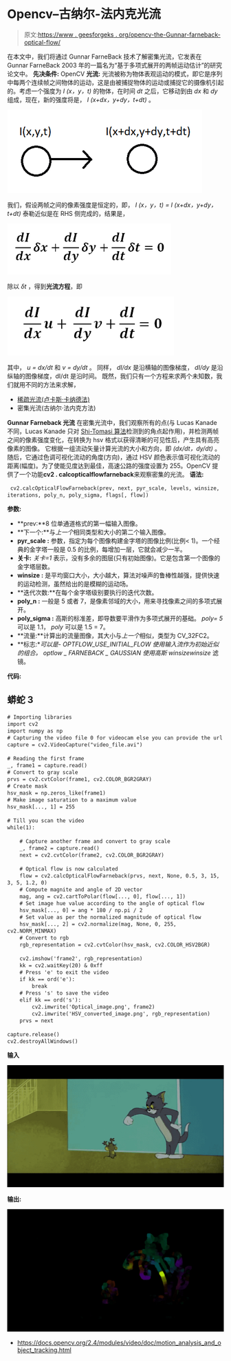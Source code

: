 # Opencv–古纳尔-法内克光流

> 原文:[https://www . geesforgeks . org/opencv-the-Gunnar-farneback-optical-flow/](https://www.geeksforgeeks.org/opencv-the-gunnar-farneback-optical-flow/)

在本文中，我们将通过 Gunnar FarneBack 技术了解密集光流，它发表在 Gunnar FarneBack 2003 年的一篇名为“基于多项式展开的两帧运动估计”的研究论文中。
**先决条件:** OpenCV
**光流:**
光流被称为物体表观运动的模式，即它是序列中每两个连续帧之间物体的运动，这是由被捕捉物体的运动或捕捉它的摄像机引起的。考虑一个强度为 *I (x，y，t)* 的物体，在时间 *dt* 之后，它移动到由 *dx* 和 *dy* 组成，现在，新的强度将是， *I (x+dx，y+dy，t+dt)* 。

![](img/7d83aeb5802beb6a461862c090a91543.png)

我们，假设两帧之间的像素强度是恒定的，即，
*I (x，y，t) = I (x+dx，y+dy，t+dt)*
泰勒近似是在 RHS 侧完成的，结果是，

![](img/c3e7a600cd0d25f1c27b67cc408a3f86.png)

除以 *δt* ，得到**光流方程**，即

![](img/b4e5a0dbd32604005f1e1b386d65fb61.png)

其中， *u = dx/dt* 和 *v = dy/dt* 。
同样， *dI/dx* 是沿横轴的图像梯度， *dI/dy* 是沿纵轴的图像梯度，dI/dt 是沿时间。
既然，我们只有一个方程来求两个未知数，我们就用不同的方法来求解，

*   [稀疏光流(卢卡斯·卡纳德法)](https://www.geeksforgeeks.org/python-opencv-optical-flow-with-lucas-kanade-method/)
*   密集光流(古纳尔·法内克方法)

**Gunnar Farneback 光流**
在密集光流中，我们观察所有的点(与 Lucas Kanade 不同，Lucas Kanade 只对 [Shi-Tomasi 算法](https://www.geeksforgeeks.org/python-corner-detection-with-shi-tomasi-corner-detection-method-using-opencv/)检测到的角点起作用)，并检测两帧之间的像素强度变化，在转换为 hsv 格式以获得清晰的可见性后，产生具有高亮像素的图像。
它根据一组流动矢量计算光流的大小和方向，即 *(dx/dt，dy/dt)* 。随后，它通过色调可视化流动的角度(方向)，通过 HSV 颜色表示值可视化流动的距离(幅度)。为了使能见度达到最佳，高速公路的强度设置为 255。OpenCV 提供了一个功能**cv2 . calcopticalflowfarneback**来观察密集的光流。
**语法:**

```
 cv2.calcOpticalFlowFarneback(prev, next, pyr_scale, levels, winsize, iterations, poly_n, poly_sigma, flags[, flow])
```

**参数:**

*   **prev:**8 位单通道格式的第一幅输入图像。
*   **下一个:**与*上一个*相同类型和大小的第二个输入图像。
*   **pyr_scale :** 参数，指定为每个图像构建金字塔的图像比例(比例< 1)。一个经典的金字塔一般是 0.5 的比例，每增加一层，它就会减少一半。
*   **关卡:** *关卡=1* 表示，没有多余的图层(只有初始图像)。它是包含第一个图像的金字塔层数。
*   **winsize :** 是平均窗口大小，大小越大，算法对噪声的鲁棒性越强，提供快速的运动检测，虽然给出的是模糊的运动场。
*   **迭代次数:**在每个金字塔级别要执行的迭代次数。
*   **poly_n :** 一般是 5 或者 7，是像素邻域的大小，用来寻找像素之间的多项式展开。
*   **poly_sigma :** 高斯的标准差，即导数要平滑作为多项式展开的基础。 *poly= 5* 可以是 1.1， *poly* 可以是 1.5 = 7。
*   **流量:**计算出的流量图像，其大小与*上一个*相似，类型为 CV_32FC2。
*   **标志:**可以是-
    OPTFLOW_USE_INITIAL_FLOW 使用输入流作为初始近似的组合。
    optlow _ FARNEBACK _ GAUSSIAN 使用高斯 *winsize*winsize* 滤镜。

**代码:**

## 蟒蛇 3

```
# Importing libraries
import cv2
import numpy as np
# Capturing the video file 0 for videocam else you can provide the url
capture = cv2.VideoCapture("video_file.avi")

# Reading the first frame
_, frame1 = capture.read()
# Convert to gray scale
prvs = cv2.cvtColor(frame1, cv2.COLOR_BGR2GRAY)
# Create mask
hsv_mask = np.zeros_like(frame1)
# Make image saturation to a maximum value
hsv_mask[..., 1] = 255

# Till you scan the video
while(1):

    # Capture another frame and convert to gray scale
    _, frame2 = capture.read()
    next = cv2.cvtColor(frame2, cv2.COLOR_BGR2GRAY)

    # Optical flow is now calculated
    flow = cv2.calcOpticalFlowFarneback(prvs, next, None, 0.5, 3, 15, 3, 5, 1.2, 0)
    # Compute magnite and angle of 2D vector
    mag, ang = cv2.cartToPolar(flow[..., 0], flow[..., 1])
    # Set image hue value according to the angle of optical flow
    hsv_mask[..., 0] = ang * 180 / np.pi / 2
    # Set value as per the normalized magnitude of optical flow
    hsv_mask[..., 2] = cv2.normalize(mag, None, 0, 255, cv2.NORM_MINMAX)
    # Convert to rgb
    rgb_representation = cv2.cvtColor(hsv_mask, cv2.COLOR_HSV2BGR)

    cv2.imshow('frame2', rgb_representation)
    kk = cv2.waitKey(20) & 0xff
    # Press 'e' to exit the video
    if kk == ord('e'):
        break
    # Press 's' to save the video
    elif kk == ord('s'):
        cv2.imwrite('Optical_image.png', frame2)
        cv2.imwrite('HSV_converted_image.png', rgb_representation)
    prvs = next

capture.release()
cv2.destroyAllWindows()
```

**输入**

![](img/e62905d1db4be6d45151bf764af2d926.png)

**输出:**

![](img/d6e0cb973edb2d7610282496f9e94a14.png)

*   https://docs.opencv.org/2.4/modules/video/doc/motion_analysis_and_object_tracking.html